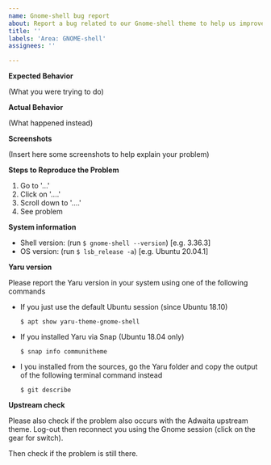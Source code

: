 ```yaml
---
name: Gnome-shell bug report
about: Report a bug related to our Gnome-shell theme to help us improve Yaru
title: ''
labels: 'Area: GNOME-shell'
assignees: ''

---
```


<!--
Thank you for contributing to **Yaru**, the Ubuntu's default Theme made by the Community.

If you found a bug please consider to fill below information, this will help us to understand the problem and we don't bother you with other questions :)

Thanks a lot!

(NOTE: you can remove all the text outside the "ISSUE TEMPLATE" message, thanks!)

------ ISSUE TEMPLATE starts HERE ------>

**Expected Behavior**

(What you were trying to do)

**Actual Behavior**

(What happened instead)

**Screenshots**

(Insert here some screenshots to help explain your problem)

**Steps to Reproduce the Problem**

1. Go to '...'
2. Click on '....'
3. Scroll down to '....'
4. See problem

**System information**

- Shell version: (run `$ gnome-shell --version`) [e.g. 3.36.3]
- OS version: (run `$ lsb_release -a`) [e.g. Ubuntu 20.04.1]

**Yaru version**

Please report the Yaru version in your system using one of the following commands

* If you just use the default Ubuntu session (since Ubuntu 18.10)

    `$ apt show yaru-theme-gnome-shell`

* If you installed Yaru via Snap (Ubuntu 18.04 only)

    `$ snap info communitheme`

* I you installed from the sources, go the Yaru folder and copy the output of the following terminal command instead

    `$ git describe`

**Upstream check**

Please also check if the problem also occurs with the Adwaita upstream theme. Log-out then reconnect you using the Gnome session (click on the gear for switch).

Then check if the problem is still there.
